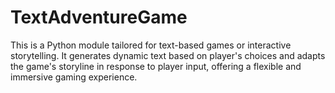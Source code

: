 # TextAdventureGame
This is a Python module tailored for text-based games or interactive storytelling. It generates dynamic text based on player's choices and adapts the game's storyline in response to player input, offering a flexible and immersive gaming experience.
